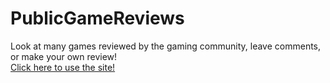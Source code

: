 # PublicGameReviews

Look at many games reviewed by the gaming community, leave comments, or make your own review!<br>
[Click here to use the site!](https://secure-basin-60888.herokuapp.com/)
